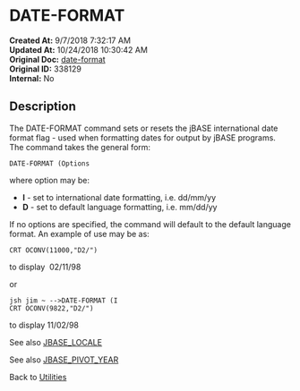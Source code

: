 # DATE-FORMAT

**Created At:** 9/7/2018 7:32:17 AM  
**Updated At:** 10/24/2018 10:30:42 AM  
**Original Doc:** [date-format](https://docs.jbase.com/46963-utilities/date-format)  
**Original ID:** 338129  
**Internal:** No  

## Description

The DATE-FORMAT command sets or resets the jBASE international date format flag - used when formatting dates for output by jBASE programs. The command takes the general form:

```
DATE-FORMAT (Options
```

where option may be:

- **I** - set to international date formatting, i.e. dd/mm/yy
- **D** - set to default language formatting, i.e. mm/dd/yy

If no options are specified, the command will default to the default language format. An example of use may be as:

```
CRT OCONV(11000,"D2/")
```

to display  02/11/98

or

```
jsh jim ~ -->DATE-FORMAT (I
CRT OCONV(9822,"D2/")
```

to display 11/02/98

See also [JBASE_LOCALE](./../../../environment-variables/jbase_locale/README.md)

See also [JBASE_PIVOT_YEAR](./../../../environment-variables/jbase_pivot_year/README.md)

Back to [Utilities](./../utilities)
